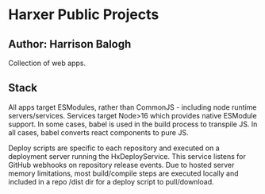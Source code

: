 # Harxer Public Projects
## Author: Harrison Balogh

Collection of web apps.

## Stack

All apps target ESModules, rather than CommonJS - including node runtime servers/services.
Services target Node>16 which provides native ESModule support. In some cases, babel is used in
the build process to transpile JS. In all cases, babel converts react components to pure JS.

Deploy scripts are specific to each repository and executed on a deployment server running
the HxDeployService. This service listens for GitHub webhooks on repository release events.
Due to hosted server memory limitations, most build/compile steps are executed locally and
included in a repo /dist dir for a deploy script to pull/download. 
